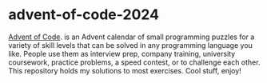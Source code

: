 # advent-of-code-2024
[Advent of Code](https://adventofcode.com/2024/about).
is an Advent calendar of small programming puzzles for a variety of skill levels that can be solved in any programming language you like. People use them as interview prep, company training, university coursework, practice problems, a speed contest, or to challenge each other.
This repository holds my solutions to most exercises.
Cool stuff, enjoy!
